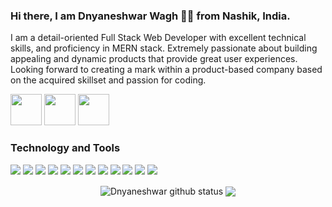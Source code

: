 <span align="left">
 <h3>Hi there, I am Dnyaneshwar Wagh 👨‍💻 from Nashik, India.</h3>
 
 <p>I am a detail-oriented Full Stack Web Developer with excellent technical skills, and proficiency in MERN stack. Extremely passionate about building appealing and dynamic products that provide great user experiences. Looking forward to creating a mark within a product-based company based on the acquired skillset and passion for coding.
</p>
 
<a href='https://www.linkedin.com/in/dnyaneshwar-yadav-wagh-690455279' target='_blank'><img src="https://i.imgur.com/Hy9wWnN.png" width="50" height="50" /></a>
<a href='mailto:dwagh0072@gmail.com' target='_blank'><img src="https://i.imgur.com/5DedS9w.png" width="50" height="50" /></a>
<a href='https://www.linkedin.com/in/dnyaneshwar-yadav-wagh-690455279' target='_blank'><img src="https://i.imgur.com/R1dQaGF.png" width="50" height="50" /></a>



</span>
 
 ### Technology and Tools
 
<img src = "https://img.shields.io/badge/-HTML5-E34F26?style=flat&logo=html5&logoColor=white"> <img src = "https://img.shields.io/badge/-CSS3-1572B6?style=flat&logo=css3&logoColor=white"> <img src="https://img.shields.io/badge/-JavaScript-eed718?style=flat&logo=javascript&logoColor=ffffff"> <img src="https://img.shields.io/badge/-React-000000?style=flat&logo=react&logoColor=00c8ff"> <img src="https://img.shields.io/badge/-Redux-764abc?style=flat&logo=redux&logoColor=white"> <img src="https://img.shields.io/badge/-MongoDB-4DB33D?style=flat&logo=mongodb&logoColor=FFFFFF"> <img src="https://img.shields.io/badge/-Express.js-787878?style=flat"> <img src="https://img.shields.io/badge/-Node.js-3C873A?style=flat&logo=Node.js&logoColor=white"> <img src="http://img.shields.io/badge/-Git-F1502F?style=flat&logo=git&logoColor=FFFFFF"> <img src="http://img.shields.io/badge/-Github-000000?style=flat&logo=github&logoColor=FFFFFF"> <img src="http://img.shields.io/badge/-VS%20Code-007ACC?style=flat&logo=visual%20studio%20code&logoColor=white">
<img src="http://img.shields.io/badge/Postman-FA4566?style=flat&logo=postman&logoColor=white">
 
 <div align="center" display="flex" href="https://github.com/Iammonis">
 
 <img align="center" margin=10 src="https://github-readme-stats.vercel.app/api?username=dnyaneshwarwagh0072&title_color=fff&text_color=fff&show_icons=true&count_private=true&bg_color=130,5d37c5,0e1eaa,319197&include_all_commits=true"       alt="Dnyaneshwar github status" />
 
   <img align="center" margin=10  src="https://github-readme-stats.vercel.app/api/top-langs/?username=prasadbirari&count_private=true&theme=light&layout=compact">
